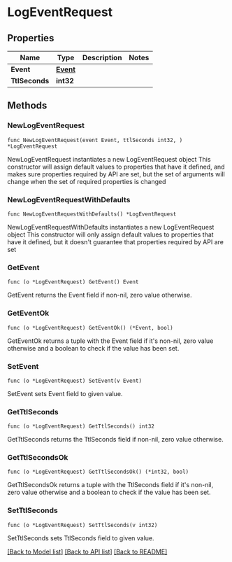 # LogEventRequest

## Properties

Name | Type | Description | Notes
------------ | ------------- | ------------- | -------------
**Event** | [**Event**](Event.md) |  | 
**TtlSeconds** | **int32** |  | 

## Methods

### NewLogEventRequest

`func NewLogEventRequest(event Event, ttlSeconds int32, ) *LogEventRequest`

NewLogEventRequest instantiates a new LogEventRequest object
This constructor will assign default values to properties that have it defined,
and makes sure properties required by API are set, but the set of arguments
will change when the set of required properties is changed

### NewLogEventRequestWithDefaults

`func NewLogEventRequestWithDefaults() *LogEventRequest`

NewLogEventRequestWithDefaults instantiates a new LogEventRequest object
This constructor will only assign default values to properties that have it defined,
but it doesn't guarantee that properties required by API are set

### GetEvent

`func (o *LogEventRequest) GetEvent() Event`

GetEvent returns the Event field if non-nil, zero value otherwise.

### GetEventOk

`func (o *LogEventRequest) GetEventOk() (*Event, bool)`

GetEventOk returns a tuple with the Event field if it's non-nil, zero value otherwise
and a boolean to check if the value has been set.

### SetEvent

`func (o *LogEventRequest) SetEvent(v Event)`

SetEvent sets Event field to given value.


### GetTtlSeconds

`func (o *LogEventRequest) GetTtlSeconds() int32`

GetTtlSeconds returns the TtlSeconds field if non-nil, zero value otherwise.

### GetTtlSecondsOk

`func (o *LogEventRequest) GetTtlSecondsOk() (*int32, bool)`

GetTtlSecondsOk returns a tuple with the TtlSeconds field if it's non-nil, zero value otherwise
and a boolean to check if the value has been set.

### SetTtlSeconds

`func (o *LogEventRequest) SetTtlSeconds(v int32)`

SetTtlSeconds sets TtlSeconds field to given value.



[[Back to Model list]](../README.md#documentation-for-models) [[Back to API list]](../README.md#documentation-for-api-endpoints) [[Back to README]](../README.md)


